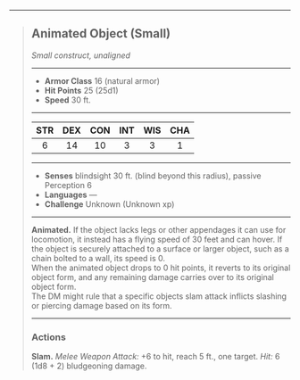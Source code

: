 ***
> ## Animated Object (Small)
> *Small construct, unaligned*
> 
> ***
> 
> - **Armor Class** 16 (natural armor)
> - **Hit Points** 25 (25d1)
> - **Speed** 30 ft.
> 
> ***
> 
> |STR|DEX|CON|INT|WIS|CHA|
> |:---:|:---:|:---:|:---:|:---:|:---:|
> |6|14|10|3|3|1|
> 
> ***
> 
> - **Senses** blindsight 30 ft. (blind beyond this radius), passive Perception 6
> - **Languages** —
> - **Challenge** Unknown (Unknown xp)
> 
> ***
> 
> **Animated.** If the object lacks legs or other appendages it can use for locomotion, it instead has a flying speed of 30 feet and can hover. If the object is securely attached to a surface or larger object, such as a chain bolted to a wall, its speed is 0.  
> When the animated object drops to 0 hit points, it reverts to its original object form, and any remaining damage carries over to its original object form.  
> The DM might rule that a specific objects slam attack inflicts slashing or piercing damage based on its form.
> 
> ***
> 
> ### Actions
> **Slam.** *Melee Weapon Attack:* +6 to hit, reach 5 ft., one target. *Hit:* 6 (1d8 + 2) bludgeoning damage.